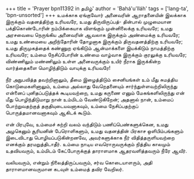 +++
title = 'Prayer bpn11392 in தமிழ்'
author = 'Bahá'u'lláh'
tags = ['lang-ta', 'bpn-unsorted']
+++
உமக்காக  ஏங்குவோர் அனைவரின் ஆராதனையின் இலக்காக இருக்கும் வதனத்திற்கு உரியவரே, உமது திருவிருப்பத்- தின்பால் முழுமையான பக்திகொண்டோரின் நம்பிக்கையாக விளங்கும் முன்னிலைக்கு உரியவரே; உமது அரசவையை நெருங்கிய அனைவரின் ஆவலாக இருக்கும் அண்மைக்கு உரியவரே; உமது  உண்மையை அறிந்தோரின் தோழனாக இருக்கும் திருவதனத்திற்கு உரியவரே; உமது  திருமுகத்தைக் கண்ணுற ஏங்கிடும் ஆன்மாக்களை இயக்கிடும் நாமத்திற்கு உரியவரே; உம்மை நேசிப்போரின் உண்மை வாழ்வாக இருக்கும் குரலுக்கு உரியவரே; விண்ணிலும் மண்ணிலும் உள்ள அனைவருக்கும் உயிர் நீராக இருக்கின்ற வார்த்தைகளை மொழிந்திடும் வாயுக்கு உரியவரே!

நீர் அநுபவித்த தவற்றினாலும், தீமை இழைத்திடும் சைனியங்கள் உம் மீது சுமத்திய கொடுமைகளினாலும், உம்மை  அல்லாது வேறெதனையும் சார்ந்துள்ளவற்றிலிருந்து என்னைப் புனிதப்படுத்தக் கூடியவற்றை, உமது கருணை எனும் மேகங்களிலிருந்து என் மீது பொழிந்திடுமாறு நான் உம்மிடம் வேண்டுகிறேன்; அதனால் நான், உம்மைப் போற்றுவதற்குத் தகுதியுடையவனாகவும், உம்மை நேசிப்பதற்குப் பொருத்தமானவனாகவும்  ஆகிடக் கூடும்.

என் பிரபுவே,  உம்மைச்  சுற்றி வலம் வந்திடும்  பணிப்பெண்களுக்கென,    உமது அழகெனும் சூரியனின் பேரொளிகளும்,  உமது  வதனத்தின் பிரகாச ஒளிபிம்பங்களும் இடைவிடாது  பொழியப்படுகின்றனவே, அவர்களுக்காக   நீர் விதித்தருளியவற்றை எனக்கும் தரமறுத்திடாதீர். உம்மை நாடிய எவரொருவருக்கும் நித்திய காலமும் உதவியவரும், உம்மிடம் கேட்போருக்குத் தாராளமாக ஆதரவளித்தவரும் நீரே ஆவீர்.

வலியவரும், என்றும் நிலைத்திருப்பவரும், சர்வ கொடையாளரும், அதி தாராளமானவருமான கடவுள் உம்மைத் தவிர வேறிலர்.

